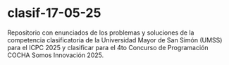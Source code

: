 # clasif-17-05-25
Repositorio con enunciados de los problemas y soluciones de la competencia clasificatoria de la Universidad Mayor de San Simón (UMSS) para el ICPC 2025 y clasificar para el 4to Concurso de Programación COCHA Somos Innovación 2025.
